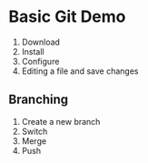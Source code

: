 # Basic Git Demo

1. Download
2. Install
3. Configure
4. Editing a file and save changes

## Branching 
1. Create a new branch
2. Switch 
3. Merge 
4. Push 